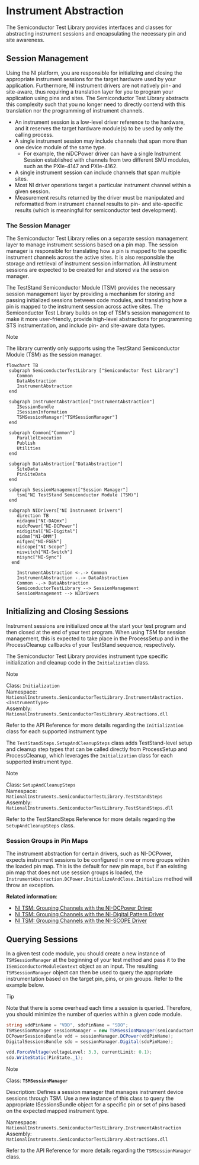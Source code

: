 # Instrument Abstraction

The Semiconductor Test Library provides interfaces and classes for abstracting instrument sessions and encapsulating the necessary pin and site awareness.

## Session Management

Using the NI platform, you are responsible for initializing and closing the appropriate instrument sessions for the target hardware used by your application. Furthermore, NI instrument drivers are not natively pin- and site-aware, thus requiring a translation layer for you to program your application using pins and sites. The Semiconductor Test Library abstracts this complexity such that you no longer need to directly contend with this translation nor the programming of instrument channels.

- An instrument session is a low-level driver reference to the hardware, and it reserves the target hardware module(s) to be used by only the calling process.
- A single instrument session may include channels that span more than one device module of the same type.
  - For example, the niDCPower driver can have a single Instrument Session established with channels from two different SMU modules, such as the PXIe-4147 and PXIe-4162.
- A single instrument session can include channels that span multiple sites.
- Most NI driver operations target a particular instrument channel within a given session.
- Measurement results returned by the driver must be manipulated and reformatted from instrument channel results to pin- and site-specific results (which is meaningful for semiconductor test development).

### The Session Manager

The Semiconductor Test Library relies on a separate session management layer to manage instrument sessions based on a pin map. The session manager is responsible for translating how a pin is mapped to the specific instrument channels across the active sites. It is also responsible the storage and retrieval of instrument session information. All instrument sessions are expected to be created for and stored via the session manager.

The TestStand Semiconductor Module (TSM) provides the necessary session management layer by providing a mechanism for storing and passing initialized sessions between code modules, and translating how a pin is mapped to the instrument session across active sites. The Semiconductor Test Library builds on top of TSM’s session management to make it more user-friendly, provide high-level abstractions for programming STS instrumentation, and include pin- and site-aware data types.

> [!NOTE]
> The library currently only supports using the TestStand Semiconductor Module (TSM) as the session manager.

```mermaid
flowchart TB
 subgraph SemiconductorTestLibrary ["Semiconductor Test Library"]
    Common
    DataAbstraction
    InstrumentAbstraction
 end
 
 subgraph InstrumentAbstraction["InstrumentAbstraction"]
    ISessionBundle
    ISessionInformation
    TSMSessionManager["TSMSessionManager"]
 end

 subgraph Common["Common"]
    ParallelExecution
    Publish
    Utilities
 end

 subgraph DataAbstraction["DataAbstraction"]
    SiteData
    PinSiteData
 end

 subgraph SessionManagement["Session Manager"]
    tsm["NI TestStand Semiconductor Module (TSM)"]
 end
 
 subgraph NIDrivers["NI Instrument Drivers"]
    direction TB
    nidaqmx["NI-DAQmx"]
    nidcPower["NI-DCPower"]
    nidigital["NI-Digital"]
    nidmm["NI-DMM"]
    nifgen["NI-FGEN"]
    niscope["NI-Scope"]
    niswitch["NI-Switch"]
    nisync["NI-Sync"]
  end

    InstrumentAbstraction <-.-> Common
    InstrumentAbstraction -.-> DataAbstraction
    Common -.-> DataAbstraction
    SemiconductorTestLibrary --> SessionManagement
    SessionManagement --> NIDrivers
```

## Initializing and Closing Sessions

Instrument sessions are initialized once at the start your test program and then closed at the end of your test program. When using TSM for session management, this is expected to take place in the ProcessSetup and in the ProcessCleanup callbacks of your TestStand sequence, respectively.

The Semiconductor Test Library provides instrument type specific initialization and cleanup code in the `Initialization` class.

> [!NOTE]
> Class: `Initialization`\
> Namespace: `NationalInstruments.SemiconductorTestLibrary.InstrumentAbstraction.<InstrumentType>` \
> Assembly: `NationalInstruments.SemiconductorTestLibrary.Abstractions.dll`
>
> Refer to the API Reference for more details regarding the `Initialization` class for each supported instrument type

The `TestStandSteps.SetupAndCleanupSteps` class adds TestStand-level setup and cleanup step types that can be called directly from ProcessSetup and ProcessCleanup, which leverages the `Initialization` class for each supported instrument type.

> [!NOTE]
> Class: `SetupAndCleanupSteps` \
> Namespace: `NationalInstruments.SemiconductorTestLibrary.TestStandSteps` \
> Assembly: `NationalInstruments.SemiconductorTestLibrary.TestStandSteps.dll`
>
> Refer to the TestStandSteps Reference for more details regarding the `SetupAndCleanupSteps` class.

### Session Groups in Pin Maps

The instrument abstraction for certain drivers, such as NI-DCPower, expects instrument sessions to be configured in one or more groups within the loaded pin map. This is the default for new pin maps, but if an existing pin map that does not use session groups is loaded, the `InstrumentAbstraction.DCPower.InitializeAndClose.Initialize` method will throw an exception.

**Related information**:

- [NI TSM: Grouping Channels with the NI-DCPower Driver](https://www.ni.com/docs/en-US/bundle/teststand-semiconductor-module/page/group-channels-with-dcpower.html)
- [NI TSM: Grouping Channels with the NI-Digital Pattern Driver](https://www.ni.com/docs/en-US/bundle/teststand-semiconductor-module/page/group-instruments-with-digital.html)
- [NI TSM: Grouping Channels with the NI-SCOPE Driver](https://www.ni.com/docs/en-US/bundle/teststand-semiconductor-module/page/group-instruments-with-scope.html)

## Querying Sessions

In a given test code module, you should create a new instance of `TSMSessionManager` at the beginning of your test method and pass it to the `ISemiconductorModuleContext` object as an input. The resulting `TSMSessionManager` object can then be used to query the appropriate instrumentation based on the target pin, pins, or pin groups. Refer to the example below.

> [!TIP]
> Note that there is some overhead each time a session is queried. Therefore, you should minimize the number of queries within a given code module.

```C#
string vddPinName = "VDD", sdoPinName = "SDO";
TSMSessionManager sessionManager = new TSMSessionManager(semiconductorModuleContext);
DCPowerSessionsBundle vdd = sessionManager.DCPower(vddPinName);
DigitalSessionsBundle sdo = sessionManager.Digital(sdoPinName);

vdd.ForceVoltage(voltageLevel: 3.3, currentLimit: 0.1);
sdo.WriteStatic(PinState._1);
```

>[!NOTE]
> Class: **`TSMSessionManager`**
>
> Description: Defines a session manager that manages instrument device sessions through TSM. Use a new instance of this class to query the appropriate ISessionsBundle object for a specific pin or set of pins based on the expected mapped instrument type.
>
> Namespace: `NationalInstruments.SemiconductorTestLibrary.InstrumentAbstraction` \
> Assembly: `NationalInstruments.SemiconductorTestLibrary.Abstractions.dll`
>
> Refer to the API Reference for more details regarding the `TSMSessionManager` class.
